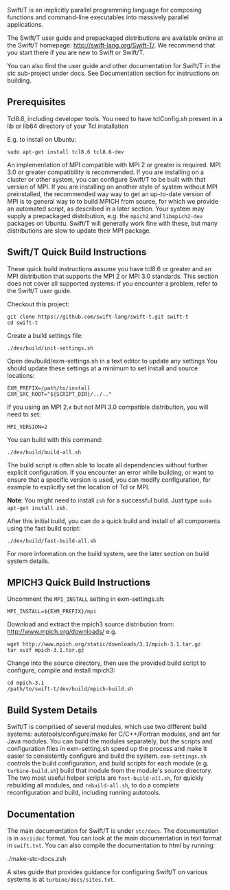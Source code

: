 Swift/T is an implicitly parallel programming language for composing functions
and command-line executables into massively parallel applications.

The Swift/T user guide and prepackaged distributions are available online at
the Swift/T homepage: http://swift-lang.org/Swift-T/.  We recommend
that you start there if you are new to Swift or Swift/T.

You can also find the user guide and other documentation for Swift/T
in the stc sub-project under docs.  See Documentation section for
instructions on building.

Prerequisites
-------------
Tcl8.6, including developer tools.  You need to have tclConfig.sh present
in a lib or lib64 directory of your Tcl installation

E.g. to install on Ubuntu:

    sudo apt-get install tcl8.6 tcl8.6-dev

An implementation of MPI compatible with MPI 2 or greater is required.
MPI 3.0 or greater compatibility is recommended.  If you are installing on
a cluster or other system, you can configure Swift/T to be built with that
version of MPI.  If you are installing on another style of system without
MPI preinstalled, the recommended way way to get an up-to-date version of
MPI is to general way to to build MPICH from source, for which we provide
an automated script, as described in a later section.  Your system may
supply a prepackaged distribution, e.g. the `mpich2` and `libmpich2-dev`
packages on Ubuntu.
Swift/T will generally work fine with these, but many distributions are
slow to update their MPI package.

Swift/T Quick Build Instructions
--------------------------------
These quick build instructions assume you have tcl8.6 or greater
and an MPI distribution that supports the MPI 2 or MPI 3.0 standards.
This section does not cover all supported systems: if you encounter
a problem, refer to the Swift/T user guide.

Checkout this project:

    git clone https://github.com/swift-lang/swift-t.git swift-t
    cd swift-t

Create a build settings file:

    ./dev/build/init-settings.sh

Open dev/build/exm-settings.sh in a text editor to update any settings
You should update these settings at a minimum to set install and source
locations:

    EXM_PREFIX=/path/to/install
    EXM_SRC_ROOT="${SCRIPT_DIR}/../.."

If you using an MPI 2.x but not MPI 3.0 compatible distribution, you will
need to set:

    MPI_VERSION=2

You can build with this command:

    ./dev/build/build-all.sh

The build script is often able to locate all dependencies without
further explicit configuration.  If you encounter an error while
building, or want to ensure that a specific version is used, you can
modify configuration, for example to explicitly set the location of
Tcl or MPI.

**Note**: You might need to install `zsh` for a successful build. Just type `sudo apt-get install zsh`.

After this initial build, you can do a quick build and install of
all components using the fast build script:

    ./dev/build/fast-build-all.sh

For more information on the build system, see the later section on
build system details.

MPICH3 Quick Build Instructions
-------------------------------
Uncomment the `MPI_INSTALL` setting in exm-settings.sh:

    MPI_INSTALL=${EXM_PREFIX}/mpi

Download and extract the mpich3 source distribution from:
http://www.mpich.org/downloads/ e.g.

    wget http://www.mpich.org/static/downloads/3.1/mpich-3.1.tar.gz
    tar xvzf mpich-3.1.tar.gz

Change into the source directory, then use the provided build script
to configure, compile and install mpich3:

    cd mpich-3.1
    /path/to/swift-t/dev/build/mpich-build.sh

Build System Details
--------------------
Swift/T is comprised of several modules, which use two different build systems:
autotools/configure/make for C/C++/Fortran modules, and ant for Java modules.
You can build the modules separately, but the scripts and configuration files
in exm-setting.sh speed up the process and make it easier to consistently
configure and build the system.  `exm-settings.sh` controls the build
configuration, and build scripts for each module (e.g. `turbine-build.sh`)
build that module from the module's source directory.  The two most useful
helper scripts are `fast-build-all.sh`, for quickly rebuilding all modules,
and `rebuild-all.sh`, to do a complete reconfiguration and build, including
running autotools.

Documentation
-------------
The main documentation for Swift/T is under `stc/docs`.  The documentation
is in `asciidoc` format.  You can look at the main documentation in text
format in `swift.txt`.  You can also compile the documentation to html
by running:

  ./make-stc-docs.zsh

A sites guide that provides guidance for configuring Swift/T on various
systems is at `turbine/docs/sites.txt`.
